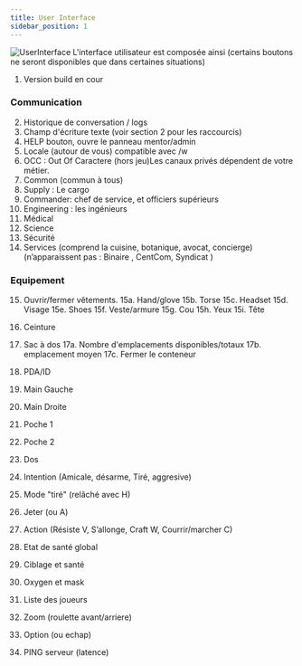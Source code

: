 ```yaml
---
title: User Interface
sidebar_position: 1
---
```


![UserInterface](https://i.imgur.com/H4nqllh.png)
 L'interface utilisateur est composée ainsi
 (certains boutons ne seront disponibles que dans certaines situations)

 1. Version build en cour

### Communication ###
2. Historique de conversation / logs
3. Champ d'écriture texte (voir  section 2 pour les raccourcis)
4. HELP bouton, ouvre le panneau mentor/admin
5. Locale (autour de vous) compatible avec /w
6. OCC : Out Of Caractere (hors jeu)Les canaux privés dépendent de votre métier.
7. Common (commun à tous)
8. Supply : Le cargo
9. Commander: chef de service, et officiers supérieurs
10. Engineering : les ingénieurs
11. Médical
12. Science
13. Sécurité
14. Services (comprend la cuisine, botanique, avocat, concierge)
    (n’apparaissent pas : Binaire , CentCom, Syndicat  )

### Equipement ###
15. Ouvrir/fermer vêtements.
         15a. Hand/glove
         15b. Torse
         15c. Headset
         15d. Visage
         15e. Shoes
         15f. Veste/armure
         15g. Cou
         15h. Yeux
         15i. Tête

 16. Ceinture
 17. Sac à dos
         17a. Nombre d'emplacements disponibles/totaux
         17b. emplacement moyen
         17c. Fermer le conteneur
 18. PDA/ID
 19. Main Gauche
 20. Main Droite
 21. Poche 1
 22. Poche 2
 23. Dos
 24. Intention (Amicale, désarme, Tiré, aggresive)
 25. Mode "tiré" (relâché avec H)
 26. Jeter (ou A)
 27. Action (Résiste V, S’allonge, Craft W, Courrir/marcher C)
 28. Etat de santé global
 29. Ciblage et santé
 30. Oxygen et mask
 31. Liste des joueurs
 32. Zoom (roulette avant/arriere)
 33. Option (ou echap)
 34. PING serveur (latence)
